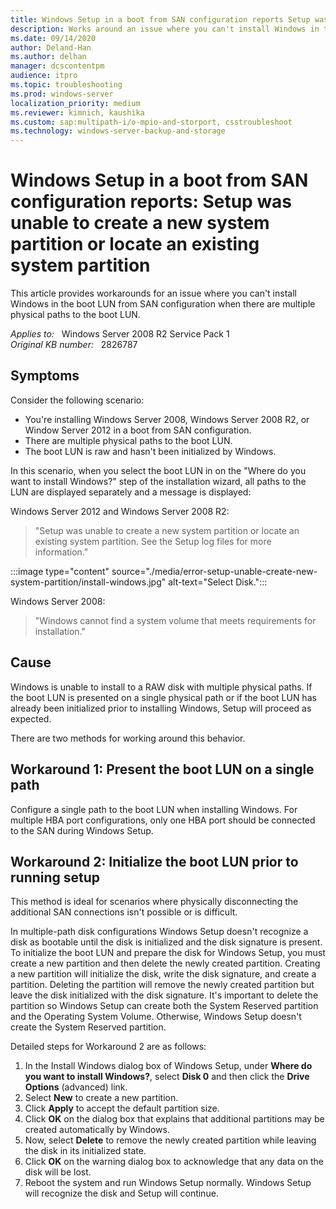 ```yaml
---
title: Windows Setup in a boot from SAN configuration reports Setup was unable to create a new system partition or locate an existing system partition
description: Works around an issue where you can't install Windows in the boot LUN from SAN configuration when there are multiple physical paths to the boot LUN.
ms.date: 09/14/2020
author: Deland-Han
ms.author: delhan
manager: dcscontentpm
audience: itpro
ms.topic: troubleshooting
ms.prod: windows-server
localization_priority: medium
ms.reviewer: kimnich, kaushika
ms.custom: sap:multipath-i/o-mpio-and-storport, csstroubleshoot
ms.technology: windows-server-backup-and-storage
---
```

# Windows Setup in a boot from SAN configuration reports: Setup was unable to create a new system partition or locate an existing system partition

This article provides workarounds for an issue where you can't install Windows in the boot LUN from SAN configuration when there are multiple physical paths to the boot LUN.

_Applies to:_ &nbsp; Windows Server 2008 R2 Service Pack 1  
_Original KB number:_ &nbsp; 2826787

## Symptoms

Consider the following scenario:

- You're installing Windows Server 2008, Windows Server 2008 R2, or Window Server 2012 in a boot from SAN configuration.
- There are multiple physical paths to the boot LUN.
- The boot LUN is raw and hasn't been initialized by Windows.

In this scenario, when you select the boot LUN in on the "Where do you want to install Windows?" step of the installation wizard, all paths to the LUN are displayed separately and a message is displayed:

Windows Server 2012 and Windows Server 2008 R2:

> "Setup was unable to create a new system partition or locate an existing system partition. See the Setup log files for more information."

:::image type="content" source="./media/error-setup-unable-create-new-system-partition/install-windows.jpg" alt-text="Select Disk.":::

Windows Server 2008:

> "Windows cannot find a system volume that meets requirements for installation."

## Cause

Windows is unable to install to a RAW disk with multiple physical paths. If the boot LUN is presented on a single physical path or if the boot LUN has already been initialized prior to installing Windows, Setup will proceed as expected.

There are two methods for working around this behavior.

## Workaround 1: Present the boot LUN on a single path

Configure a single path to the boot LUN when installing Windows. For multiple HBA port configurations, only one HBA port should be connected to the SAN during Windows Setup.

## Workaround 2: Initialize the boot LUN prior to running setup

This method is ideal for scenarios where physically disconnecting the additional SAN connections isn't possible or is difficult.

In multiple-path disk configurations Windows Setup doesn't recognize a disk as bootable until the disk is initialized and the disk signature is present. To initialize the boot LUN and prepare the disk for Windows Setup, you must create a new partition and then delete the newly created partition. Creating a new partition will initialize the disk, write the disk signature, and create a partition. Deleting the partition will remove the newly created partition but leave the disk initialized with the disk signature. It's important to delete the partition so Windows Setup can create both the System Reserved partition and the Operating System Volume. Otherwise, Windows Setup doesn't create the System Reserved partition.

Detailed steps for Workaround 2 are as follows:

1. In the Install Windows dialog box of Windows Setup, under **Where do you want to install Windows?**, select **Disk 0** and then click the **Drive Options** (advanced) link.
2. Select **New** to create a new partition.
3. Click **Apply** to accept the default partition size.
4. Click **OK** on the dialog box that explains that additional partitions may be created automatically by Windows.
5. Now, select **Delete** to remove the newly created partition while leaving the disk in its initialized state.
6. Click **OK** on the warning dialog box to acknowledge that any data on the disk will be lost.
7. Reboot the system and run Windows Setup normally. Windows Setup will recognize the disk and Setup will continue.
